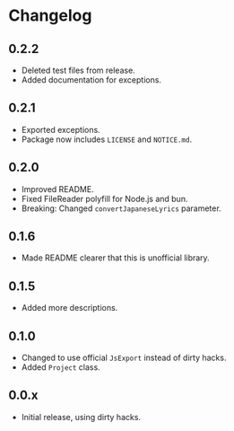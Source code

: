 # Changelog

## 0.2.2

- Deleted test files from release.
- Added documentation for exceptions.

## 0.2.1

- Exported exceptions.
- Package now includes `LICENSE` and `NOTICE.md`.

## 0.2.0

- Improved README.
- Fixed FileReader polyfill for Node.js and bun.
- Breaking: Changed `convertJapaneseLyrics` parameter.

## 0.1.6

- Made README clearer that this is unofficial library.

## 0.1.5

- Added more descriptions.

## 0.1.0

- Changed to use official `JsExport` instead of dirty hacks.
- Added `Project` class.

## 0.0.x

- Initial release, using dirty hacks.

